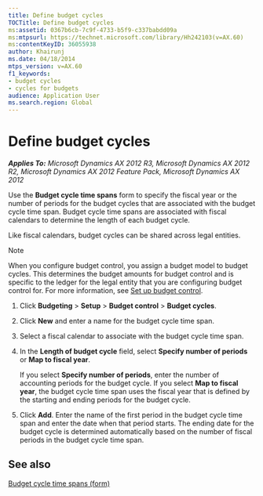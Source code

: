 ```yaml
---
title: Define budget cycles
TOCTitle: Define budget cycles
ms:assetid: 0367b6cb-7c9f-4733-b5f9-c337babdd09a
ms:mtpsurl: https://technet.microsoft.com/library/Hh242103(v=AX.60)
ms:contentKeyID: 36055938
author: Khairunj
ms.date: 04/18/2014
mtps_version: v=AX.60
f1_keywords:
- budget cycles
- cycles for budgets
audience: Application User
ms.search.region: Global
---
```


# Define budget cycles 


_**Applies To:** Microsoft Dynamics AX 2012 R3, Microsoft Dynamics AX 2012 R2, Microsoft Dynamics AX 2012 Feature Pack, Microsoft Dynamics AX 2012_

Use the **Budget cycle time spans** form to specify the fiscal year or the number of periods for the budget cycles that are associated with the budget cycle time span. Budget cycle time spans are associated with fiscal calendars to determine the length of each budget cycle.

Like fiscal calendars, budget cycles can be shared across legal entities.


> [!NOTE]
> <P>When you configure budget control, you assign a budget model to budget cycles. This determines the budget amounts for budget control and is specific to the ledger for the legal entity that you are configuring budget control for. For more information, see <A href="set-up-budget-control.md">Set up budget control</A>.</P>



1.  Click **Budgeting** \> **Setup** \> **Budget control** \> **Budget cycles**.

2.  Click **New** and enter a name for the budget cycle time span.

3.  Select a fiscal calendar to associate with the budget cycle time span.

4.  In the **Length of budget cycle** field, select **Specify number of periods** or **Map to fiscal year**.
    
    If you select **Specify number of periods**, enter the number of accounting periods for the budget cycle. If you select **Map to fiscal year**, the budget cycle time span uses the fiscal year that is defined by the starting and ending periods for the budget cycle.

5.  Click **Add**. Enter the name of the first period in the budget cycle time span and enter the date when that period starts. The ending date for the budget cycle is determined automatically based on the number of fiscal periods in the budget cycle time span.

## See also

[Budget cycle time spans (form)](https://technet.microsoft.com/library/hh227604\(v=ax.60\))

  


